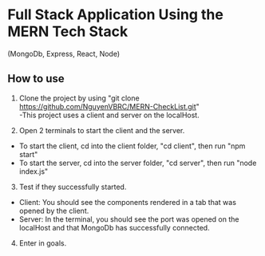 # Full Stack Application Using the MERN Tech Stack  
(MongoDb, Express, React, Node)

## How to use
1. Clone the project by using "git clone https://github.com/NguyenVBRC/MERN-CheckList.git"  
-This project uses a client and server on the localHost.
  
  
2. Open 2 terminals to start the client and the server.
- To start the client, cd into the client folder, "cd client", then run "npm start"
- To start the server, cd into the server folder, "cd server", then run "node index.js"
  
  
3. Test if they successfully started.
- Client: You should see the components rendered in a tab that was opened by the client.
- Server: In the terminal, you should see the port was opened on the localHost and that MongoDb has successfully connected.
  
  
4. Enter in goals.

